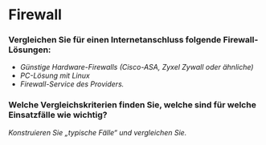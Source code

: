 # Firewall

### Vergleichen Sie für einen Internetanschluss folgende Firewall-Lösungen:  

- *Günstige Hardware-Firewalls (Cisco-ASA, Zyxel Zywall oder ähnliche)* 
- *PC-Lösung mit Linux*
- *Firewall-Service des Providers.*

### Welche Vergleichskriterien finden Sie, welche sind für welche Einsatzfälle wie wichtig? 

*Konstruieren Sie „typische Fälle“ und vergleichen Sie.*
